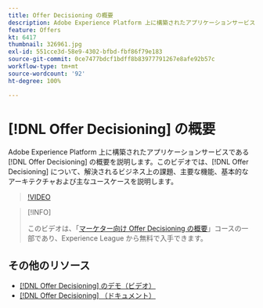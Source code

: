 ```yaml
---
title: Offer Decisioning の概要
description: Adobe Experience Platform 上に構築されたアプリケーションサービスである Offer Decisioning の概要を説明します。
feature: Offers
kt: 6417
thumbnail: 326961.jpg
exl-id: 551cce3d-58e9-4302-bfbd-fbf86f79e183
source-git-commit: 0ce7477bdcf1bdff8b83977791267e8afe92b57c
workflow-type: tm+mt
source-wordcount: '92'
ht-degree: 100%

---
```


# [!DNL Offer Decisioning] の概要

Adobe Experience Platform 上に構築されたアプリケーションサービスである [!DNL Offer Decisioning] の概要を説明します。このビデオでは、[!DNL Offer Decisioning] について、解決されるビジネス上の課題、主要な機能、基本的なアーキテクチャおよび主なユースケースを説明します。


>[!VIDEO](https://video.tv.adobe.com/v/326961?quality=12&learn=on)

>[!INFO]
>
> このビデオは、「[マーケター向け Offer Decisioning の概要](https://experienceleague.adobe.com/?recommended=ExperiencePlatform-U-1-2020.1.offerdecisioning)」コースの一部であり、Experience League から無料で入手できます。

## その他のリソース

* [  [!DNL Offer Decisioning]  のデモ（ビデオ）](demo-of-offer-decisioning.md)
* [[!DNL Offer Decisioning] （ドキュメント）](https://experienceleague.adobe.com/docs/offer-decisioning/using/get-started/starting-offer-decisioning.html?lang=ja)
